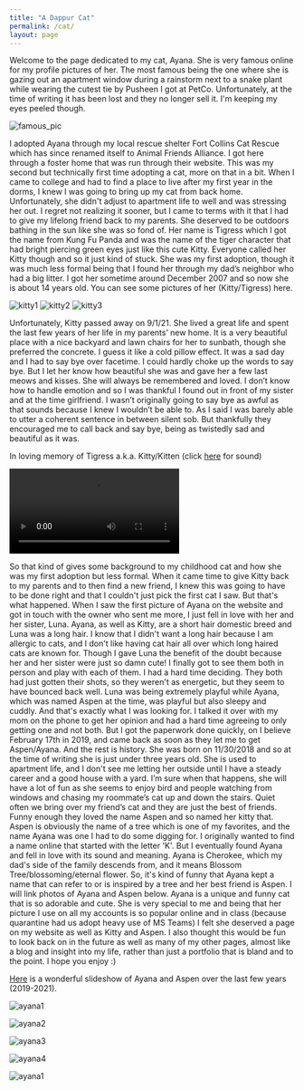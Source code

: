 ```yaml
---
title: "A Dappur Cat"
permalink: /cat/
layout: page
---
```

Welcome to the page dedicated to my cat, Ayana. She is very famous online for my profile pictures of her. The most famous being the one where she is gazing out an apartment window during a rainstorm next to a snake plant while wearing the cutest tie by Pusheen I got at PetCo. Unfortunately, at the time of writing it has been lost and they no longer sell it. I'm keeping my eyes peeled though.

![famous_pic](/assets/images/steam/steam12.jpg)

I adopted Ayana through my local rescue shelter Fort Collins Cat Rescue which has since renamed itself to Animal Friends Alliance. I got here through a foster home that was run through their website. This was my second but technically first time adopting a cat, more on that in a bit. When I came to college and had to find a place to live after my first year in the dorms, I knew I was going to bring up my cat from back home. Unfortunately, she didn't adjust to apartment life to well and was stressing her out. I regret not realizing it sooner, but I came to terms with it that I had to give my lifelong friend back to my parents. She deserved to be outdoors bathing in the sun like she was so fond of. Her name is Tigress which I got the name from Kung Fu Panda and was the name of the tiger character that had bright piercing green eyes just like this cute Kitty. Everyone called her Kitty though and so it just kind of stuck. She was my first adoption, though it was much less formal being that I found her through my dad’s neighbor who had a big litter. I got her sometime around December 2007 and so now she is about 14 years old. You can see some pictures of her (Kitty/Tigress) here.

![kitty1](/assets/images/steam/steam2.JPG)
![kitty2](/assets/images/steam/steam3.JPG)
![kitty3](/assets/images/steam/steam9.JPG)

Unfortunately, Kitty passed away on 9/1/21. She lived a great life and spent the last few years of her life in my parents’ new home. It is a very beautiful place with a nice backyard and lawn chairs for her to sunbath, though she preferred the concrete. I guess it like a cold pillow effect. It was a sad day and I had to say bye over facetime. I could hardly choke up the words to say bye. But I let her know how beautiful she was and gave her a few last meows and kisses. She will always be remembered and loved. I don’t know how to handle emotion and so I was thankful I found out in front of my sister and at the time girlfriend. I wasn’t originally going to say bye as awful as that sounds because I knew I wouldn’t be able to. As I said I was barely able to utter a coherent sentence in between silent sob. But thankfully they encouraged me to call back and say bye, being as twistedly sad and beautiful as it was. 

In loving memory of Tigress a.k.a. Kitty/Kitten
(click [here](/assets/videos/kittyMemory.mov) for sound)

![kittyMemory](/assets/videos/kittyMemory.mov)

So that kind of gives some background to my childhood cat and how she was my first adoption but less formal. When it came time to give Kitty back to my parents and to then find a new friend, I knew this was going to have to be done right and that I couldn't just pick the first cat I saw. But that's what happened. When I saw the first picture of Ayana on the website and got in touch with the owner who sent me more, I just fell in love with her and her sister, Luna. Ayana, as well as Kitty, are a short hair domestic breed and Luna was a long hair. I know that I didn't want a long hair because I am allergic to cats, and I don't like having cat hair all over which long haired cats are known for. Though I gave Luna the benefit of the doubt because her and her sister were just so damn cute! I finally got to see them both in person and play with each of them. I had a hard time deciding. They both had just gotten their shots, so they weren't as energetic, but they seem to have bounced back well. Luna was being extremely playful while Ayana, which was named Aspen at the time, was playful but also sleepy and cuddly. And that's exactly what I was looking for. I talked it over with my mom on the phone to get her opinion and had a hard time agreeing to only getting one and not both. But I got the paperwork done quickly, on I believe February 17th in 2019, and came back as soon as they let me to get Aspen/Ayana. And the rest is history. She was born on 11/30/2018 and so at the time of writing she is just under three years old. She is used to apartment life, and I don't see me letting her outside until I have a steady career and a good house with a yard. I’m sure when that happens, she will have a lot of fun as she seems to enjoy bird and people watching from windows and chasing my roommate’s cat up and down the stairs. Quiet often we bring over my friend’s cat and they are just the best of friends. Funny enough they loved the name Aspen and so named her kitty that. Aspen is obviously the name of a tree which is one of my favorites, and the name Ayana was one I had to do some digging for. I originally wanted to find a name online that started with the letter 'K'. But I eventually found Ayana and fell in love with its sound and meaning. Ayana is Cherokee, which my dad's side of the family descends from, and it means Blossom Tree/blossoming/eternal flower. So, it's kind of funny that Ayana kept a name that can refer to or is inspired by a tree and her best friend is Aspen. I will link photos of Ayana and Aspen below. Ayana is a unique and funny cat that is so adorable and cute. She is very special to me and being that her picture I use on all my accounts is so popular online and in class (because quarantine had us adopt heavy use of MS Teams) I felt she deserved a page on my website as well as Kitty and Aspen. I also thought this would be fun to look back on in the future as well as many of my other pages, almost like a blog and insight into my life, rather than just a portfolio that is bland and to the point. I hope you enjoy :)

[Here](/assets/images/cat/FluffyFriends.m4v) is a wonderful slideshow of Ayana and Aspen over the last few years (2019-2021).

![ayana1](/assets/images/steam/steam7.jpeg)

![ayana2](/assets/images/steam/steam6.jpg)

![ayana3](/assets/images/steam/steam5.jpg)

![ayana4](/assets/images/steam/steam4.JPG)

![ayana1](/assets/images/cat/cat1.jpeg)
